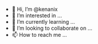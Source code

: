 - 👋 Hi, I’m @kenanix
- 👀 I’m interested in ...
- 🌱 I’m currently learning ...
- 💞️ I’m looking to collaborate on ...
- 📫 How to reach me ...

<!---
kenanix/kenanix is a ✨ special ✨ repository because its `README.md` (this file) appears on your GitHub profile.
You can click the Preview link to take a look at your changes.
--->
